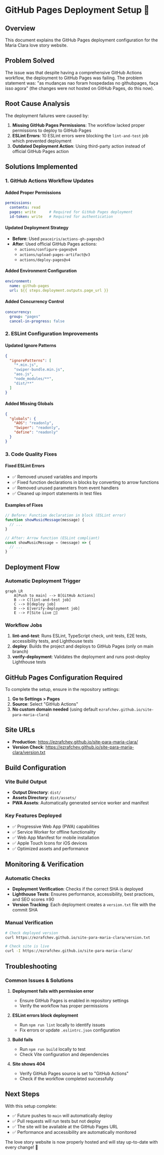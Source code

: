 # GitHub Pages Deployment Setup 🚀

## Overview
This document explains the GitHub Pages deployment configuration for the Maria Clara love story website.

## Problem Solved
The issue was that despite having a comprehensive GitHub Actions workflow, the deployment to GitHub Pages was failing. The problem statement was: "as mudanças nao foram hospedadas no githubpages, faça isso agora" (the changes were not hosted on GitHub Pages, do this now).

## Root Cause Analysis
The deployment failures were caused by:

1. **Missing GitHub Pages Permissions**: The workflow lacked proper permissions to deploy to GitHub Pages
2. **ESLint Errors**: 10 ESLint errors were blocking the `lint-and-test` job which prevented deployment
3. **Outdated Deployment Action**: Using third-party action instead of official GitHub Pages action

## Solutions Implemented

### 1. GitHub Actions Workflow Updates

#### Added Proper Permissions
```yaml
permissions:
  contents: read
  pages: write      # Required for GitHub Pages deployment
  id-token: write   # Required for authentication
```

#### Updated Deployment Strategy
- **Before**: Used `peaceiris/actions-gh-pages@v3`
- **After**: Used official GitHub Pages actions:
  - `actions/configure-pages@v4`
  - `actions/upload-pages-artifact@v3`  
  - `actions/deploy-pages@v4`

#### Added Environment Configuration
```yaml
environment:
  name: github-pages
  url: ${{ steps.deployment.outputs.page_url }}
```

#### Added Concurrency Control
```yaml
concurrency:
  group: "pages"
  cancel-in-progress: false
```

### 2. ESLint Configuration Improvements

#### Updated Ignore Patterns
```json
{
  "ignorePatterns": [
    "*.min.js",
    "swiper-bundle.min.js", 
    "aos.js",
    "node_modules/**",
    "dist/**"
  ]
}
```

#### Added Missing Globals
```json
{
  "globals": {
    "AOS": "readonly",
    "Swiper": "readonly",
    "define": "readonly"
  }
}
```

### 3. Code Quality Fixes

#### Fixed ESLint Errors
- ✅ Removed unused variables and imports
- ✅ Fixed function declarations in blocks by converting to arrow functions
- ✅ Removed unused parameters from event handlers
- ✅ Cleaned up import statements in test files

#### Examples of Fixes
```javascript
// Before: Function declaration in block (ESLint error)
function showMusicMessage(message) {
  // ...
}

// After: Arrow function (ESLint compliant)
const showMusicMessage = (message) => {
  // ...
}
```

## Deployment Flow

### Automatic Deployment Trigger
```mermaid
graph LR
    A[Push to main] --> B[GitHub Actions]
    B --> C[lint-and-test job]
    C --> D[deploy job]
    D --> E[verify-deployment job]
    E --> F[Site Live 🎉]
```

### Workflow Jobs
1. **lint-and-test**: Runs ESLint, TypeScript check, unit tests, E2E tests, accessibility tests, and Lighthouse tests
2. **deploy**: Builds the project and deploys to GitHub Pages (only on main branch)
3. **verify-deployment**: Validates the deployment and runs post-deploy Lighthouse tests

## GitHub Pages Configuration Required

To complete the setup, ensure in the repository settings:

1. **Go to Settings > Pages**
2. **Source**: Select "GitHub Actions"
3. **No custom domain needed** (using default `ezrafchev.github.io/site-para-maria-clara`)

## Site URLs
- **Production**: https://ezrafchev.github.io/site-para-maria-clara/
- **Version Check**: https://ezrafchev.github.io/site-para-maria-clara/version.txt

## Build Configuration

### Vite Build Output
- **Output Directory**: `dist/`
- **Assets Directory**: `dist/assets/`
- **PWA Assets**: Automatically generated service worker and manifest

### Key Features Deployed
- ✅ Progressive Web App (PWA) capabilities
- ✅ Service Worker for offline functionality  
- ✅ Web App Manifest for mobile installation
- ✅ Apple Touch Icons for iOS devices
- ✅ Optimized assets and performance

## Monitoring & Verification

### Automatic Checks
- **Deployment Verification**: Checks if the correct SHA is deployed
- **Lighthouse Tests**: Ensures performance, accessibility, best practices, and SEO scores ≥90
- **Version Tracking**: Each deployment creates a `version.txt` file with the commit SHA

### Manual Verification
```bash
# Check deployed version
curl https://ezrafchev.github.io/site-para-maria-clara/version.txt

# Check site is live  
curl -I https://ezrafchev.github.io/site-para-maria-clara/
```

## Troubleshooting

### Common Issues & Solutions

1. **Deployment fails with permission error**
   - Ensure GitHub Pages is enabled in repository settings
   - Verify the workflow has proper permissions

2. **ESLint errors block deployment**
   - Run `npm run lint` locally to identify issues
   - Fix errors or update `.eslintrc.json` configuration

3. **Build fails**
   - Run `npm run build` locally to test
   - Check Vite configuration and dependencies

4. **Site shows 404**
   - Verify GitHub Pages source is set to "GitHub Actions"
   - Check if the workflow completed successfully

## Next Steps

With this setup complete:
- ✅ Future pushes to `main` will automatically deploy
- ✅ Pull requests will run tests but not deploy
- ✅ The site will be available at the GitHub Pages URL
- ✅ Performance and accessibility are automatically monitored

The love story website is now properly hosted and will stay up-to-date with every change! 💖